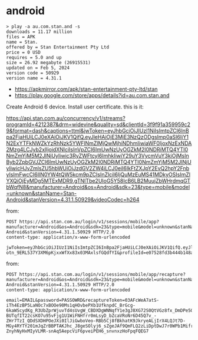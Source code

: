 # android

~~~
> play -a au.com.stan.and -s
downloads = 11.17 million
files = APK
name = Stan.
offered by = Stan Entertainment Pty Ltd
price = 0 USD
requires = 5.0 and up
size = 26.92 megabyte (26915531)
updated on = Feb 5, 2024
version code = 50929
version name = 4.31.1
~~~

- https://apkmirror.com/apk/stan-entertainment-pty-ltd/stan
- https://play.google.com/store/apps/details?id=au.com.stan.and

Create Android 6 device. Install user certificate. this is it:

https://api.stan.com.au/concurrency/v1/streams?programId=4212387&drm=widevine&quality=sd&clientId=3f9f91a359959c29&format=dash&captions=ttml&jwToken=eyJhbGciOiJIUzI1NiIsImtpZCI6InBpa2FjaHUiLCJ0eXAiOiJKV1QifQ.eyJleHAiOjE3MjE3NzQzODgsImp0aSI6IjY1N2ExYTFkNWZkYzRhNzk5YWFlNmZlMjQwMjhiNDhmIiwiaWF0IjoxNzExNDA2Mzg4LCJyb2xlIjoidXNlciIsInVpZCI6ImUwNzUyOGZkM2I0NDRiMTQ4YTI0NmZmYjM5M2JlNjUyIiwic3RyZWFtcyI6ImhkIiwiY29uY3VycmVuY3kiOjMsInByb2ZpbGVJZCI6ImUwNzUyOGZkM2I0NDRiMTQ4YTI0NmZmYjM5M2JlNjUyIiwicHJvZmlsZU5hbWUiOiJzdGV2ZW4iLCJ0eiI6IkFtZXJpY2EvQ2hpY2FnbyIsImFwcCI6IlN0YW4tQW5kcm9pZCIsInZlciI6IjQuMzEuMS41MDkyOSIsImZlYXQiOjEyMDg5MTExMDR9.gTNITbe2UIoG5Y58IcB6LB2MuujZbWHrdmqGTbWqfN8&manufacturer=Android&os=Android&sdk=23&type=mobile&model=unknown&stanName=Stan-Android&stanVersion=4.31.1.50929&videoCodec=h264

from:

~~~
POST https://api.stan.com.au/login/v1/sessions/mobile/app?manufacturer=Android&os=Android&sdk=23&type=mobile&model=unknown&stanName=Stan-Android&stanVersion=4.31.1.50929 HTTP/2.0
content-type: application/x-www-form-urlencoded

jwToken=eyJhbGciOiJIUzI1NiIsImtpZCI6InBpa2FjaHUiLCJ0eXAiOiJKV1QifQ.eyJleHAiOjE3MjE3NzQzODQsImp0aSI6IjM2NDk1YjBjOWJiOTRjZGI4Y2RmOWVkNTk3OWI1MTIwIiwiaWF0IjoxNzExNDA2Mzg0LCJyb2xlIjoidXNlciIsInVpZCI6ImUwNzUyOGZkM2I0NDRiMTQ4YTI0NmZmYjM5M2JlNjUyIiwic3RyZWFtcyI6ImhkIiwiY29uY3VycmVuY3kiOjMsInByb2ZpbGVJZCI6ImUwNzUyOGZkM2I0NDRiMTQ4YTI0NmZmYjM5M2JlNjUyIiwicHJvZmlsZU5hbWUiOiJzdGV2ZW4iLCJ0eiI6IkFtZXJpY2EvQ2hpY2FnbyIsImFwcCI6IlN0YW4tQW5kcm9pZCIsInZlciI6IjQuMzEuMS41MDkyOSIsImZlYXQiOjEyMDg5MTExMDR9.-otn_9ERL537Y3XM6pKjxxWfXx83x03MAxlsfGQdfYI&profileId=e07528fd3b444b148a246ffb393be652
~~~

from:

~~~
POST https://api.stan.com.au/login/v1/sessions/mobile/app/recapture?manufacturer=Android&os=Android&sdk=23&type=mobile&model=unknown&stanName=Stan-Android&stanVersion=4.31.1.50929 HTTP/2.0
content-type: application/x-www-form-urlencoded

email=EMAIL&password=PASSOWRD&recaptureToken=03AFcWeA7atS-iTh4EzBP5LaNOc7xBOOe90Ms1qHOvbePXb1UfknpdC_BrGcg-6kaWScydKg_R3UbZprWjuvTd4sUvgW_CBDXDgWNNqfY1e3gJ8XG72S0QtVGz8fx_DmDPe5QGK2vpEhrCKTXLdT2jK9LcboGvnbrCtcQzMmp0HOpkxieHsurYtWwhIUzRuzsU1JRnmlwQLuwm_SEH-BUTqfIT22csKO7u95vFjg1U1WiFNHfrr0mLsyD_bZcaVRoNr6D45Q7v_-ZHr7TzI_QDdSXDHPOeJXi0IlJiGwboVeo-RBb5Cj8fBkhatK9JkryeALjIrX4LQJt7D-MGy4RYTY201mJqZrBBPTAKJhc_J8geSOlyj6_sZgeJAf9QmFLQ2zLiDptDwJ7r0WPb1MifrBHWMbyc1_k8tcPO6nIFtYP1I3OSpQJxG320xZzeecEUBHu6NTaSwOXVKPT_zcYxA-ZnyhNyHxMIyVLMR-snAq5AepcViF6pveiPEH6_snvnxzHoFpqFQEG7
~~~
